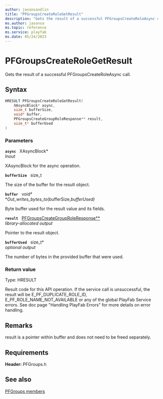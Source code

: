 ```yaml
---
author: jasonsandlin
title: "PFGroupsCreateRoleGetResult"
description: "Gets the result of a successful PFGroupsCreateRoleAsync call."
ms.author: jasonsa
ms.topic: reference
ms.service: playfab
ms.date: 05/24/2023
---
```


# PFGroupsCreateRoleGetResult  

Gets the result of a successful PFGroupsCreateRoleAsync call.  

## Syntax  
  
```cpp
HRESULT PFGroupsCreateRoleGetResult(  
    XAsyncBlock* async,  
    size_t bufferSize,  
    void* buffer,  
    PFGroupsCreateGroupRoleResponse** result,  
    size_t* bufferUsed  
)  
```  
  
### Parameters  
  
**`async`** &nbsp; XAsyncBlock*  
*_Inout_*  
  
XAsyncBlock for the async operation.  
  
**`bufferSize`** &nbsp; size_t  
  
The size of the buffer for the result object.  
  
**`buffer`** &nbsp; void*  
*_Out_writes_bytes_to_(bufferSize,*bufferUsed)*  
  
Byte buffer used for the result value and its fields.  
  
**`result`** &nbsp; [PFGroupsCreateGroupRoleResponse**](../../pfgroupstypes/structs/pfgroupscreategrouproleresponse.md)  
*library-allocated output*  
  
Pointer to the result object.  
  
**`bufferUsed`** &nbsp; size_t*  
*optional output*  
  
The number of bytes in the provided buffer that were used.  
  
  
### Return value
Type: HRESULT
  
Result code for this API operation. If the service call is unsuccessful, the result will be E_PF_DUPLICATE_ROLE_ID, E_PF_ROLE_NAME_NOT_AVAILABLE or any of the global PlayFab Service errors. See doc page "Handling PlayFab Errors" for more details on error handling.
  
## Remarks  
  
result is a pointer within buffer and does not need to be freed separately.
  
## Requirements  
  
**Header:** PFGroups.h
  
## See also  
[PFGroups members](../pfgroups_members.md)  

  
  
